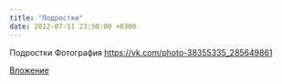 ```yaml
---
title: "Подростки"
date: 2012-07-11 23:50:00 +0300
---
```


Подростки
Фотография
https://vk.com/photo-38355335_285649861

[Вложение](https://vk.com/photo-38355335_285649861)
